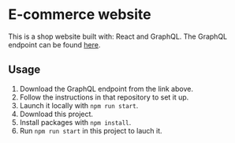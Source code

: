 # E-commerce website

This is a shop website built with: React and GraphQL.
The GraphQL endpoint can be found [here](https://github.com/scandiweb/junior-react-endpoint).

## Usage

1. Download the GraphQL endpoint from the link above. 
2. Follow the instructions in that repository to set it up.
3. Launch it locally with ```npm run start```.
4. Download this project.
5. Install packages with ```npm install```.
6. Run ```npm run start``` in this project to lauch it.
